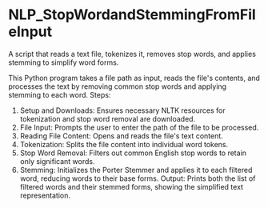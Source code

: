 # NLP_StopWordandStemmingFromFileInput
A script that reads a text file, tokenizes it, removes stop words, and applies stemming to simplify word forms.

This Python program takes a file path as input, reads the file's contents, and processes the text by removing common stop words and applying stemming to each word.
Steps:
1. Setup and Downloads: Ensures necessary NLTK resources for tokenization and stop word removal are downloaded.
2. File Input: Prompts the user to enter the path of the file to be processed.
3. Reading File Content: Opens and reads the file's text content.
4. Tokenization: Splits the file content into individual word tokens.
5. Stop Word Removal: Filters out common English stop words to retain only significant words.
6. Stemming: Initializes the Porter Stemmer and applies it to each filtered word, reducing words to their base forms.
Output: Prints both the list of filtered words and their stemmed forms, showing the simplified text representation.
